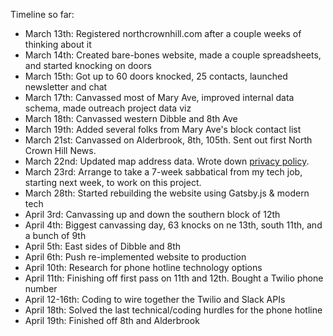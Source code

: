 Timeline so far:
* March 13th: Registered northcrownhill.com after a couple weeks of thinking about it
* March 14th: Created bare-bones website, made a couple spreadsheets, and started knocking on doors
* March 15th: Got up to 60 doors knocked, 25 contacts, launched newsletter and chat
* March 17th: Canvassed most of Mary Ave, improved internal data schema, made outreach project data viz
* March 18th: Canvassed western Dibble and 8th Ave
* March 19th: Added several folks from Mary Ave's block contact list
* March 21st: Canvassed on Alderbrook, 8th, 105th. Sent out first North Crown Hill News.
* March 22nd: Updated map address data. Wrote down [privacy policy](/privacy).
* March 23rd: Arrange to take a 7-week sabbatical from my tech job, starting next week, to work on this project.
* March 28th: Started rebuilding the website using Gatsby.js & modern tech
* April 3rd: Canvassing up and down the southern block of 12th
* April 4th: Biggest canvassing day, 63 knocks on ne 13th, south 11th, and a bunch of 9th
* April 5th: East sides of Dibble and 8th
* April 6th: Push re-implemented website to production
* April 10th: Research for phone hotline technology options
* April 11th: Finishing off first pass on 11th and 12th. Bought a Twilio phone number
* April 12-16th: Coding to wire together the Twilio and Slack APIs
* April 18th: Solved the last technical/coding hurdles for the phone hotline
* April 19th: Finished off 8th and Alderbrook